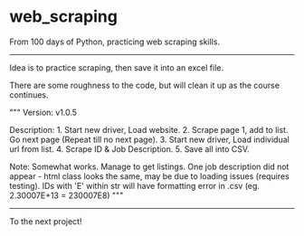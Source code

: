# web_scraping
From 100 days of Python, practicing web scraping skills. 

---

Idea is to practice scraping, then save it into an excel file. 

There are some roughness to the code, but will clean it up as the course continues. 


"""
Version: v1.0.5

Description: 1. Start new driver, Load website.
             2. Scrape page 1, add to list. Go next page (Repeat till no next page).
             3. Start new driver, Load individual url from list.
             4. Scrape ID & Job Description. 
             5. Save all into CSV. 

Note: 
        Somewhat works. Manage to get listings. 
        One job description did not appear - html class looks the same, may be due to loading issues (requires testing). 
        IDs with 'E' within str will have formatting error in .csv (eg. 2.30007E+13 = 230007E8)
"""

---

To the next project!
